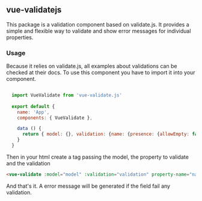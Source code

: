 ## vue-validatejs

This package is a validation component based on validate.js.
It provides a simple and flexible way to validate and show error messages for individual properties. 

### Usage

Because it relies on validate.js, all examples about validations can be checked at their docs.
To use this component you have to import it into your component.

```javascript

  import VueValidate from 'vue-validate.js'
  
  export default {
    name: 'App',
    components: { VueValidate },

    data () {
      return { model: {}, validation: {name: {presence: {allowEmpty: false}}} }
    }
  }

```

Then in your html create a tag passing the model, the property to validate and the validation

```html
<vue-validate :model="model" :validation="validation" property-name="name"></vue-validate>
```

And that's it. A error message will be generated if the field fail any validation.
